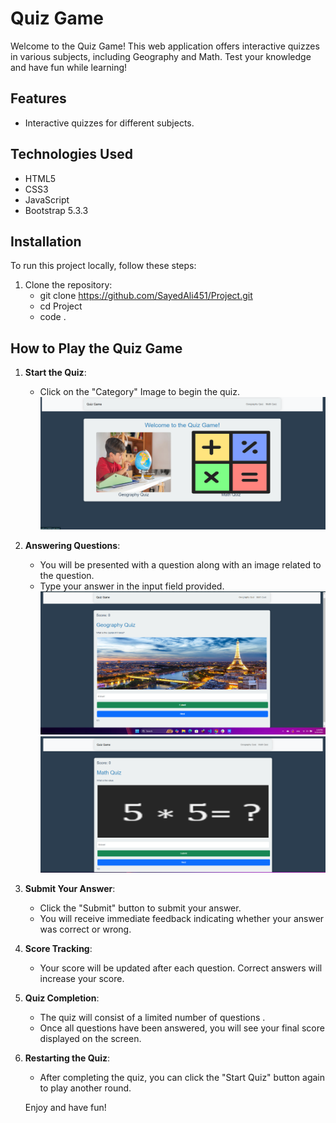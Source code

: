 # Quiz Game
Welcome to the Quiz Game! This web application offers interactive quizzes in various subjects, including Geography and Math. Test your knowledge and have fun while learning!

## Features
- Interactive quizzes for different subjects.

## Technologies Used
- HTML5
- CSS3
- JavaScript
- Bootstrap 5.3.3

## Installation
To run this project locally, follow these steps:

1. Clone the repository:
   - git clone https://github.com/SayedAli451/Project.git
   - cd Project
   - code .
   
## How to Play the Quiz Game

1. **Start the Quiz**:
   - Click on the "Category" Image to begin the quiz.
   ![alt text](image-1.png)
   

2. **Answering Questions**:
   - You will be presented with a question along with an image related to the question.
   - Type your answer in the input field provided.
   ![alt text](image-2.png)
   ![alt text](image-3.png)


3. **Submit Your Answer**:
   - Click the "Submit" button to submit your answer.
   - You will receive immediate feedback indicating whether your answer was correct or wrong.

4. **Score Tracking**:
   - Your score will be updated after each question. Correct answers will increase your score.

5. **Quiz Completion**:
   - The quiz will consist of a limited number of questions .
   - Once all questions have been answered, you will see your final score displayed on the screen.

6. **Restarting the Quiz**:
   - After completing the quiz, you can click the "Start Quiz" button again to play another round.

    Enjoy and have fun!